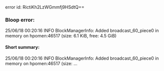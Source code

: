 error id: RictiKh2LzWGmmfj9HSdtQ==
### Bloop error:

25/06/18 00:20:16 INFO BlockManagerInfo: Added broadcast_60_piece0 in memory on hpomen:46517 (size: 6.1 KiB, free: 4.5 GiB)
#### Short summary: 

25/06/18 00:20:16 INFO BlockManagerInfo: Added broadcast_60_piece0 in memory on hpomen:46517 (size: ...